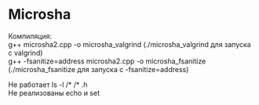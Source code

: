 # Microsha
Компиляция:  
g++ microsha2.cpp -o microsha_valgrind (./microsha_valgrind для запуска с valgrind)  
g++ -fsanitize=address microsha2.cpp -o microsha_fsanitize (./microsha_fsanitize для запуска с -fsanitize=address)  

Не работает ls -l /* /* .h  
Не реализованы echo и set
